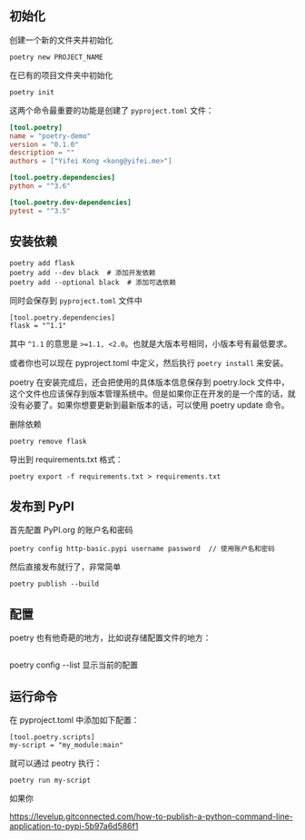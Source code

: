## 初始化

创建一个新的文件夹并初始化

```
poetry new PROJECT_NAME
```

在已有的项目文件夹中初始化

```
poetry init
```

这两个命令最重要的功能是创建了 `pyproject.toml` 文件：

```toml
[tool.poetry]
name = "poetry-demo"
version = "0.1.0"
description = ""
authors = ["Yifei Kong <kong@yifei.me>"]

[tool.poetry.dependencies]
python = "^3.6"

[tool.poetry.dev-dependencies]
pytest = "^3.5"
```

## 安装依赖

```
poetry add flask
poetry add --dev black  # 添加开发依赖
poetry add --optional black  # 添加可选依赖
```

同时会保存到 `pyproject.toml` 文件中

```
[tool.poetry.dependencies]
flask = "^1.1"
```

其中 `^1.1` 的意思是 `>=1.1, <2.0`。也就是大版本号相同，小版本号有最低要求。

或者你也可以现在 pyproject.toml 中定义，然后执行 `poetry install` 来安装。

poetry 在安装完成后，还会把使用的具体版本信息保存到 poetry.lock 文件中，这个文件也应该保存到版本管理系统中。但是如果你正在开发的是一个库的话，就没有必要了。如果你想要更新到最新版本的话，可以使用 poetry update 命令。

删除依赖

```
poetry remove flask
```

导出到 requirements.txt 格式：

```
poetry export -f requirements.txt > requirements.txt
```

## 发布到 PyPI

首先配置 PyPI.org 的账户名和密码

```
poetry config http-basic.pypi username password  // 使用账户名和密码
```

然后直接发布就行了，非常简单

```
poetry publish --build
```

## 配置

poetry 也有他奇葩的地方，比如说存储配置文件的地方：

```
```

poetry config --list 显示当前的配置

## 运行命令

在 pyproject.toml 中添加如下配置：

```
[tool.poetry.scripts]
my-script = "my_module:main"
```

就可以通过 peotry 执行：

```
poetry run my-script
```

如果你


https://levelup.gitconnected.com/how-to-publish-a-python-command-line-application-to-pypi-5b97a6d586f1

